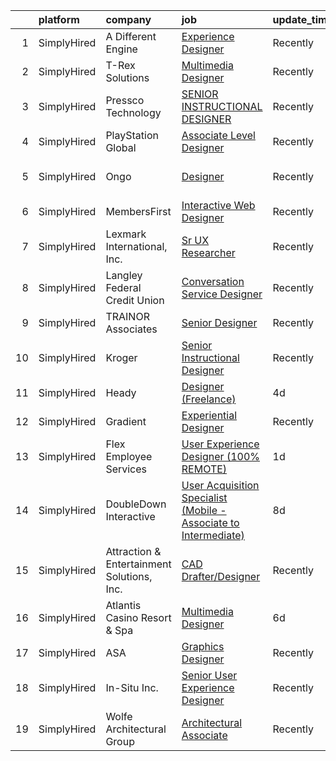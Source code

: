 

|    | platform    | company                                    | job                                                                                                                                                                               | update_time   | location          |
|---:|:------------|:-------------------------------------------|:----------------------------------------------------------------------------------------------------------------------------------------------------------------------------------|:--------------|:------------------|
|  1 | SimplyHired | A Different Engine                         | [Experience Designer](https://www.simplyhired.com/job/aFhgSeRKUufm7fOXc8tzMf9cGTNROsdGfuuBMaSJgSDAUL3BGsMH4A?q=interactive+designer)                                              | Recently      | Berkeley, CA      |
|  2 | SimplyHired | T-Rex Solutions                            | [Multimedia Designer](https://www.simplyhired.com/job/q6W7c_ELB8MVrYIt-uTFvnx-J2GyJbM9jaOZla8ecJoyARLKwXSJkQ?q=interactive+designer)                                              | Recently      | Washington, DC    |
|  3 | SimplyHired | Pressco Technology                         | [SENIOR INSTRUCTIONAL DESIGNER](https://www.simplyhired.com/job/vuig5BCFtHhgiPcVZHOUFiKr3KPq73qyyKgP8j90b4JQ-jlTGzhxYQ?q=interactive+designer)                                    | Recently      | Solon, OH         |
|  4 | SimplyHired | PlayStation Global                         | [Associate Level Designer](https://www.simplyhired.com/job/Q9hf9ZH_QC4qcpd1nF80e9JCwysDqU8vBX9H_bB8ZS7SFQMh5Iidvw?q=interactive+designer)                                         | Recently      | Playa Vista, CA   |
|  5 | SimplyHired | Ongo                                       | [Designer](https://www.simplyhired.com/job/RAJ1VB8xT-wOYMYwxJPLCWodELugq-phZeY2iRJkNN2loZNEO-02IQ?q=interactive+designer)                                                         | Recently      | San Francisco, CA |
|  6 | SimplyHired | MembersFirst                               | [Interactive Web Designer](https://www.simplyhired.com/job/BApHw7JGz5-TXEuoNQo_xTM4-1lhJYJe2kJ5_qyxwtF_akJ0pzfOFA?q=interactive+designer)                                         | Recently      | Remote            |
|  7 | SimplyHired | Lexmark International, Inc.                | [Sr UX Researcher](https://www.simplyhired.com/job/0onL9VxxXQ_7rcfxaMvdo8OQ9y_5Srha0mexhBhixmfbFggc2yOXQw?q=interactive+designer)                                                 | Recently      | Lexington, KY     |
|  8 | SimplyHired | Langley Federal Credit Union               | [Conversation Service Designer](https://www.simplyhired.com/job/Fb3buihtffxd4qgDCLqiEFdEFznwp3Tjxabl2VnRGYC_ue0VrCQflw?q=interactive+designer)                                    | Recently      | Newport News, VA  |
|  9 | SimplyHired | TRAINOR Associates                         | [Senior Designer](https://www.simplyhired.com/job/8W051Wzps4yXmKQnT2PQncTxJkpXZ9XOtIrqEgcTA9N4NCmOypwzyA?q=interactive+designer)                                                  | Recently      | New Hartford, NY  |
| 10 | SimplyHired | Kroger                                     | [Senior Instructional Designer](https://www.simplyhired.com/job/kTh193d5hoh7SKCK6mhaKCtbUbfdwJasqajHTnFdfxmptzCHxRkCNQ?q=interactive+designer)                                    | Recently      | Remote            |
| 11 | SimplyHired | Heady                                      | [Designer (Freelance)](https://www.simplyhired.com/job/jPZKy7Q8o6njjrCRvqrgR8oLEU68-SlEYeEo8F9_N3JltEkuUENk5g?q=interactive+designer)                                             | 4d            | New York, NY      |
| 12 | SimplyHired | Gradient                                   | [Experiential Designer](https://www.simplyhired.com/job/m5623czasLRryH1b449NnXv1tftfGX9x9sGCJyV3mH9KXDOSRWdPjQ?q=interactive+designer)                                            | Recently      | Remote            |
| 13 | SimplyHired | Flex Employee Services                     | [User Experience Designer (100% REMOTE)](https://www.simplyhired.com/job/O6KRknWVs2wDmtTxCdhZp3ozUb6bugzyYbPPsEA7sxCyf69lMiK5Ng?q=interactive+designer)                           | 1d            | Remote            |
| 14 | SimplyHired | DoubleDown Interactive                     | [User Acquisition Specialist (Mobile - Associate to Intermediate)](https://www.simplyhired.com/job/Ty_EFUrSNlw6M61lfXWt7RaoeIyuXUe7BrITLFNSeWGIoRth5chkXg?q=interactive+designer) | 8d            | Seattle, WA       |
| 15 | SimplyHired | Attraction & Entertainment Solutions, Inc. | [CAD Drafter/Designer](https://www.simplyhired.com/job/E0WJwwj7VVt2lIta75oy6IPfnVJR4mGdwu368LxDedq8BsarGOJICQ?q=interactive+designer)                                             | Recently      | Jacksonville, FL  |
| 16 | SimplyHired | Atlantis Casino Resort & Spa               | [Multimedia Designer](https://www.simplyhired.com/job/tt2NQNF2Jcr_RYAcqa9dC7RVQO_IyKnaGuZ_TamjYfMDvE6RAYxDxg?q=interactive+designer)                                              | 6d            | Reno, NV          |
| 17 | SimplyHired | ASA                                        | [Graphics Designer](https://www.simplyhired.com/job/hXCOGKRB7zNtjHab4D6rXznXqNSgCpEMu-IwLCuYGZqi7QyIpJIn3g?q=interactive+designer)                                                | Recently      | Remote            |
| 18 | SimplyHired | In-Situ Inc.                               | [Senior User Experience Designer](https://www.simplyhired.com/job/vyM0f3TPEVsiQm91D22dN0l-KsYqyrhKvnNhy16xYaGcS2aJUCAddg?q=interactive+designer)                                  | Recently      | Fort Collins, CO  |
| 19 | SimplyHired | Wolfe Architectural Group                  | [Architectural Associate](https://www.simplyhired.com/job/H13gEka9RJVDtlZ39-1dUF2W9CCPlI0-66rVDAzQuX8eJFKtnUIRFA?q=interactive+designer)                                          | Recently      | Spokane, WA       |